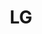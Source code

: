 ---
facebook: https://facebook.com/LGUSA
instagram: https://instagram.com/lgusa
logohandle: lg
pinterest: https://pinterest.com/lgusa
sort: lg
title: LG
twitter: https://x.com/lgus
website: https://www.lg.com/us
wikipedia: https://en.wikipedia.org/wiki/LG_Electronics
youtube: https://youtube.com/user/ExperienceLG
---